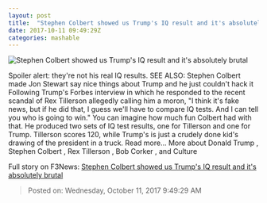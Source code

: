 ```yaml
---
layout: post
title:  "Stephen Colbert showed us Trump's IQ result and it's absolutely brutal"
date: 2017-10-11 09:49:29Z
categories: mashable
---
```


![Stephen Colbert showed us Trump's IQ result and it's absolutely brutal](https://i.amz.mshcdn.com/dl7PwpvYcF41Wu3KeSBhdaqfvdE=/1200x630/2017%2F10%2F11%2F3e%2Fc587f98af08f4a00915d4adc411677a8.9d581.jpg)

Spoiler alert: they're not his real IQ results. SEE ALSO: Stephen Colbert made Jon Stewart say nice things about Trump and he just couldn't hack it Following Trump's Forbes interview in which he responded to the recent scandal of Rex Tillerson allegedly calling him a moron, "I think it's fake news, but if he did that, I guess we'll have to compare IQ tests. And I can tell you who is going to win." You can imagine how much fun Colbert had with that. He produced two sets of IQ test results, one for Tillerson and one for Trump. Tillerson scores 120, while Trump's is just a crudely done kid's drawing of the president in a truck. Read more... More about Donald Trump , Stephen Colbert , Rex Tillerson , Bob Corker , and Culture


Full story on F3News: [Stephen Colbert showed us Trump's IQ result and it's absolutely brutal](http://www.f3nws.com/n/QJdFQB)

> Posted on: Wednesday, October 11, 2017 9:49:29 AM
